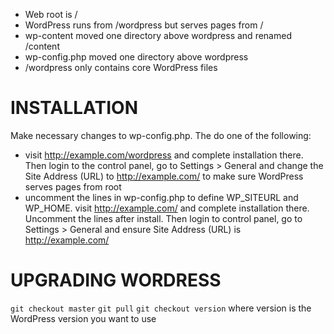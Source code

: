 * Web root is /
* WordPress runs from /wordpress but serves pages from /
* wp-content moved one directory above wordpress and renamed /content
* wp-config.php moved one directory above wordpress
* /wordpress only contains core WordPress files

INSTALLATION
============

Make necessary changes to wp-config.php. The do one of the following:

* visit http://example.com/wordpress and complete installation there. Then login to the control panel, go to Settings > General and change the Site Address (URL) to http://example.com/ to make sure WordPress serves pages from root
* uncomment the lines in wp-config.php to define WP_SITEURL and WP_HOME. visit http://example.com/ and complete installation there. Uncomment the lines after install. Then login to control panel, go to Settings > General and ensure Site Address (URL) is http://example.com/

UPGRADING WORDRESS
==================

`git checkout master`
`git pull`
`git checkout version` where version is the WordPress version you want to use
